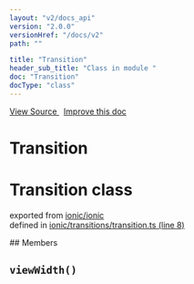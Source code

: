 ```yaml
---
layout: "v2/docs_api"
version: "2.0.0"
versionHref: "/docs/v2"
path: ""

title: "Transition"
header_sub_title: "Class in module "
doc: "Transition"
docType: "class"
---
```



<div class="improve-docs">
  <a href='http://github.com/driftyco/ionic2/tree/master/ionic/transitions/transition.ts#L7'>
    View Source
  </a>
  &nbsp;
  <a href='http://github.com/driftyco/ionic2/edit/master/ionic/transitions/transition.ts#L7'>
    Improve this doc
  </a>
</div>




<h1 class="api-title">

  Transition



</h1>








<h1 class="class export">Transition <span class="type">class</span></h1>
<p class="module">exported from <a href='undefined'>ionic/ionic</a><br/>
defined in <a href="https://github.com/driftyco/ionic2/tree/master/ionic/transitions/transition.ts#L8-L105">ionic/transitions/transition.ts (line 8)</a>
</p>
<p></p>
## Members

<div id="viewWidth"></div>
<h2>
  <code>viewWidth()</code>

</h2>












